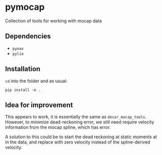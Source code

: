 # pymocap
Collection of tools for working with mocap data

## Dependencies

- ``pynav``
- ``pylie``

## Installation

`cd` into the folder and as usual:

    pip install -e .

## Idea for improvement
This appears to work, it is essentially the same as `decar_mocap_tools`. However,
to minimize dead-reckoning error, we still need require velocity information 
from the mocap spline, which has error.

A solution to this could be to start the dead reckoning at static moments at 
in the data, and replace with zero velocity instead of the spline-derived 
velocity. 